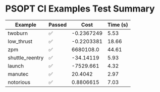 # PSOPT CI Examples Test Summary

| Example | Passed | Cost | Time (s) |
|---|---|---|---|
| twoburn | ✅ | -0.2367249 | 5.53 |
| low_thrust | ✅ | -0.2203381 | 18.66 |
| zpm | ✅ | 6680108.0 | 44.61 |
| shuttle_reentry | ✅ | -34.14119 | 5.93 |
| launch | ✅ | -7529.661 | 4.32 |
| manutec | ✅ | 20.4042 | 2.97 |
| notorious | ✅ | 0.8806615 | 7.03 |